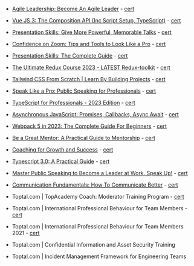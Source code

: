- [Agile Leadership: Become An Agile Leader](https://www.udemy.com/certificate/UC-fdb829fc-6759-4bed-8248-15081f99ffd2) - [cert](./images/1.jpg)
- [Vue JS 3: The Composition API (Inc Script Setup, TypeScript)](https://www.udemy.com/certificate/UC-3d6f3ee6-fcbb-47b7-9056-775d598beba5) - [cert](./images/2.jpg)
- [Presentation Skills: Give More Powerful, Memorable Talks](https://www.udemy.com/certificate/UC-8ad2cc19-419a-47b7-91b8-585c83a79c25) - [cert](./images/3.jpg)
- [Confidence on Zoom: Tips and Tools to Look Like a Pro](https://www.udemy.com/certificate/UC-5931a0bf-7712-4480-a964-a05842cb43d0)  - [cert](./images/4.jpg)
- [Presentation Skills: The Complete Guide](https://www.udemy.com/certificate/UC-ec2f78f7-c0ed-4809-9598-912726a5ef01) - [cert](./images/5.jpg)
- [The Ultimate Redux Course 2023 - LATEST Redux-toolkit](https://www.udemy.com/certificate/UC-6ef424ae-6c1e-4a9a-8181-7b9d7d46cbd9) - [cert](./images/6.jpg)
- [Tailwind CSS From Scratch | Learn By Building Projects](https://www.udemy.com/certificate/UC-a2e28478-3b21-432d-b863-ad9ba9a525e3) - [cert](./images/7.jpg)
- [Speak Like a Pro: Public Speaking for Professionals](https://www.udemy.com/certificate/UC-814efedb-1407-40e3-9462-dcae9aa977e6) - [cert](./images/8.jpg)
- [TypeScript for Professionals - 2023 Edition](https://www.udemy.com/certificate/UC-26d496c8-1b0d-43cb-a757-55f31dc24eb0) - [cert](./images/9.jpg)
- [Asynchronous JavaScript: Promises, Callbacks, Async Await](https://www.udemy.com/certificate/UC-949565a7-eecf-4caa-9058-924463ae0e55) - [cert](./images/10.jpg)
- [Webpack 5 in 2023: The Complete Guide For Beginners](https://www.udemy.com/certificate/UC-b86a8392-ed0c-4fdf-8fbf-0edf7ad3f9d7) - [cert](./images/11.jpg)
- [Be a Great Mentor: A Practical Guide to Mentorship](https://www.udemy.com/certificate/UC-7b89a36d-400d-4f2c-8f84-f8860de59435) - [cert](./images/12.jpg)
- [Coaching for Growth and Success](https://www.udemy.com/certificate/UC-bb611b28-f763-4d54-84f6-3812989e9133) - [cert](./images/13.jpg)
- [Typescript 3.0: A Practical Guide](https://www.udemy.com/certificate/UC-d374de9e-484f-4246-8f59-191e688acd71) - [cert](./images/14.jpg)
- [Master Public Speaking to Become a Leader at Work. Speak Up!](https://toptal.udemy.com/certificate/UC-0ff12d0e-c0ee-4ff0-a679-f8bffda977cf) - [cert](./images/15.jpg)
- [Communication Fundamentals: How To Communicate Better](https://toptal.udemy.com/certificate/UC-dd8e4509-4bb8-4acd-8617-d15baafd15ec) - [cert](./images/16.jpg)

- Toptal.com | TopAcademy Coach: Moderator Training Program - [cert](./images/19.jpg)
- Toptal.com | International Professional Behaviour for Team Members - [cert](./images/18.jpg)
- Toptal.com | International Professional Behaviour for Team Members 2021 - [cert](./images/17.jpg)
- Toptal.com | Confidential Information and Asset Security Training
- Toptal.com | Incident Management Framework for Engineering Teams
